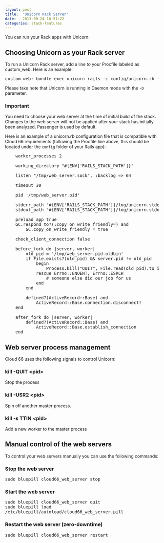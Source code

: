 ```yaml
---
layout: post
title:  "Unicorn Rack Server"
date:   2013-09-24 10:51:22
categories: stack-features
---
```


<p class="lead">You can run your Rack apps with Unicorn</p>


## Choosing Unicorn as your Rack server
To run a Unicorn Rack server, add a line to your Procfile labeled as custom_web. Here is an example:

<pre class='terminal-commands'>
custom_web: bundle exec unicorn_rails -c config/unicorn.rb -E $RAILS_ENV -D
</pre>
Please take note that Unicorn is running in Daemon mode with the `-D` parameter.

<div class="notice">
	<h3>Important</h3>
	<p>You need to choose your web server at the time of initial build of the stack. Changes to the web server will not be applied after your stack has initially been analyzed. Passenger is used by default.</p>
</div>

Here is an example of a unicorn.rb configuration file that is compatible with Cloud 66 requirements (following the Procfile line above, this should be located under the `config` folder of your Rails app):

<pre class='prettyprint lang-ruby'>
	worker_processes 2

	working_directory "#{ENV['RAILS_STACK_PATH']}"

	listen "/tmp/web_server.sock", :backlog => 64

	timeout 30

	pid '/tmp/web_server.pid'

	stderr_path "#{ENV['RAILS_STACK_PATH']}/log/unicorn.stderr.log"
	stdout_path "#{ENV['RAILS_STACK_PATH']}/log/unicorn.stdout.log"

	preload_app true
	GC.respond_to?(:copy_on_write_friendly=) and
		GC.copy_on_write_friendly = true

	check_client_connection false

	before_fork do |server, worker|
		old_pid = '/tmp/web_server.pid.oldbin'
		if File.exists?(old_pid) && server.pid != old_pid
			begin
				Process.kill("QUIT", File.read(old_pid).to_i)
			rescue Errno::ENOENT, Errno::ESRCH
				# someone else did our job for us
			end
		end

		defined?(ActiveRecord::Base) and
			ActiveRecord::Base.connection.disconnect!
	end

	after_fork do |server, worker|
		defined?(ActiveRecord::Base) and
			ActiveRecord::Base.establish_connection
	end
</pre>

## Web server process management
Cloud 66 uses the following signals to control Unicorn:

### kill -QUIT &lt;pid>
Stop the process

### kill -USR2 &lt;pid>
Spin off another master process.

### kill -s TTIN &lt;pid>
Add a new worker to the master process

## Manual control of the web servers
To control your web servers manually you can use the following commands:

### Stop the web server
<p>
<kbd>
	sudo bluepill cloud66_web_server stop
</kbd>
</p>

### Start the web server
<p>
<kbd>
	sudo bluepill cloud66_web_server quit
</kbd><br/>
<kbd>
	sudo bluepill load /etc/bluepill/autoload/cloud66_web_server.pill
</kbd>
</p>

### Restart the web server (zero-downtime)
<p>
<kbd>
	sudo bluepill cloud66_web_server restart
</kbd>
</p>